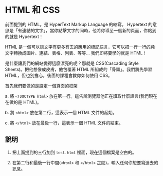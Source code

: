 HTML 和 CSS
============
前面提到的 HTML，是 HyperText Markup Language 的縮寫。 Hypertext 的意思是「有連結的文字」，當你點擊文字的同時，他將你導至一個新的頁面，你點到的就是 Hypertext！

HTML 是一個可以讓文字有更多有去的應用的標記語言，它可以把一行一行的純文字轉換成圖片、連結、表格、列表、等等…
我們即將要學的就是 HTML！

是什麼讓我們的網站變得這麼漂亮的呢？那就是 CSS(Cascading Style Sheets)。把他想像成皮膚，他包覆著 HTML 所組成的「骨頭」。我們將先學習 HTML，但也別擔心，後面的課程會教你如何使用 CSS。

首先我們要做的是設定一個頁面的框架

a. 將 `<!DOCTYPE html>` 放在第一行。這告訴瀏覽器他正在讀取什麼語言(我們現在在做的是 HTML)。<br>

b. 將 `<html>` 放在第二行，這表示一個 HTML 文件的起始。<br>

c. 將 `</html>` 放在最後一行，這表示一個 HTML 文件的結束。<br>

說明
----

1. 把上面提到的三行加到 `test.html` 裡面，現在這個檔案是空白的。

2. 在第二行和最後一行中間(`<html>` 和 `</html>` 之間)，輸入任何你想要寫進去的訊息。
